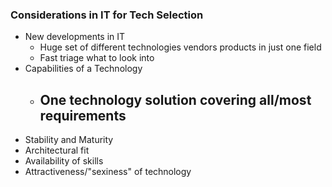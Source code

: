 ### Considerations in IT for Tech Selection
- New developments in IT
	- Huge set of different technologies vendors products in just one field
	- Fast triage what to look into
- Capabilities of a Technology
	- One technology solution covering all/most requirements
		- 
- Stability and Maturity
- Architectural fit
- Availability of skills
- Attractiveness/"sexiness" of technology

